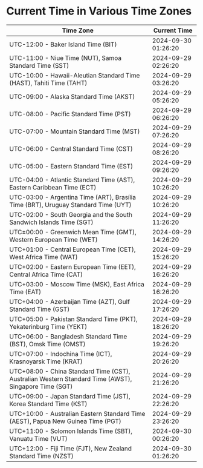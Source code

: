 # Current Time in Various Time Zones

| Time Zone | Current Time |
|-----------|--------------|
| UTC-12:00 - Baker Island Time (BIT) | 2024-09-30 01:26:20 |
| UTC-11:00 - Niue Time (NUT), Samoa Standard Time (SST) | 2024-09-29 02:26:20 |
| UTC-10:00 - Hawaii-Aleutian Standard Time (HAST), Tahiti Time (TAHT) | 2024-09-29 03:26:20 |
| UTC-09:00 - Alaska Standard Time (AKST) | 2024-09-29 05:26:20 |
| UTC-08:00 - Pacific Standard Time (PST) | 2024-09-29 06:26:20 |
| UTC-07:00 - Mountain Standard Time (MST) | 2024-09-29 07:26:20 |
| UTC-06:00 - Central Standard Time (CST) | 2024-09-29 08:26:20 |
| UTC-05:00 - Eastern Standard Time (EST) | 2024-09-29 09:26:20 |
| UTC-04:00 - Atlantic Standard Time (AST), Eastern Caribbean Time (ECT) | 2024-09-29 10:26:20 |
| UTC-03:00 - Argentina Time (ART), Brasília Time (BRT), Uruguay Standard Time (UYT) | 2024-09-29 10:26:20 |
| UTC-02:00 - South Georgia and the South Sandwich Islands Time (SGT) | 2024-09-29 11:26:20 |
| UTC±00:00 - Greenwich Mean Time (GMT), Western European Time (WET) | 2024-09-29 14:26:20 |
| UTC+01:00 - Central European Time (CET), West Africa Time (WAT) | 2024-09-29 15:26:20 |
| UTC+02:00 - Eastern European Time (EET), Central Africa Time (CAT) | 2024-09-29 16:26:20 |
| UTC+03:00 - Moscow Time (MSK), East Africa Time (EAT) | 2024-09-29 16:26:20 |
| UTC+04:00 - Azerbaijan Time (AZT), Gulf Standard Time (GST) | 2024-09-29 17:26:20 |
| UTC+05:00 - Pakistan Standard Time (PKT), Yekaterinburg Time (YEKT) | 2024-09-29 18:26:20 |
| UTC+06:00 - Bangladesh Standard Time (BST), Omsk Time (OMST) | 2024-09-29 19:26:20 |
| UTC+07:00 - Indochina Time (ICT), Krasnoyarsk Time (KRAT) | 2024-09-29 20:26:20 |
| UTC+08:00 - China Standard Time (CST), Australian Western Standard Time (AWST), Singapore Time (SGT) | 2024-09-29 21:26:20 |
| UTC+09:00 - Japan Standard Time (JST), Korea Standard Time (KST) | 2024-09-29 22:26:20 |
| UTC+10:00 - Australian Eastern Standard Time (AEST), Papua New Guinea Time (PGT) | 2024-09-29 23:26:20 |
| UTC+11:00 - Solomon Islands Time (SBT), Vanuatu Time (VUT) | 2024-09-30 00:26:20 |
| UTC+12:00 - Fiji Time (FJT), New Zealand Standard Time (NZST) | 2024-09-30 01:26:20 |
